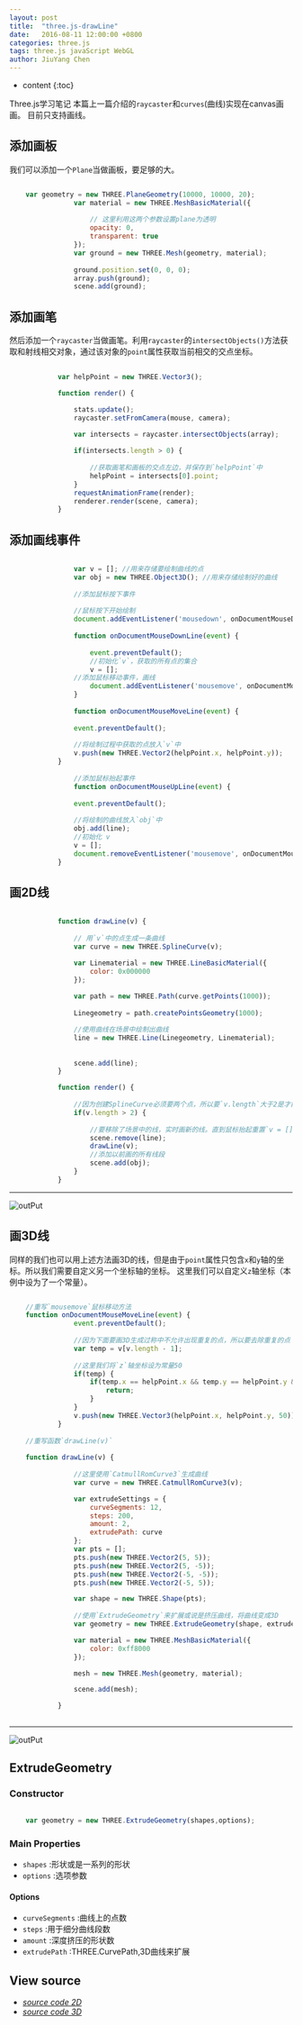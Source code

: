 ```yaml
---
layout: post
title:  "three.js-drawLine"
date:   2016-08-11 12:00:00 +0800
categories: three.js
tags: three.js javaScript WebGL
author: JiuYang Chen
---
```


* content
{:toc}

Three.js学习笔记 本篇上一篇介绍的`raycaster`和`curves`(曲线)实现在canvas画画。
目前只支持画线。



## 添加画板

我们可以添加一个`Plane`当做画板，要足够的大。

```js

    var geometry = new THREE.PlaneGeometry(10000, 10000, 20);
				var material = new THREE.MeshBasicMaterial({
				
				    // 这里利用这两个参数设置plane为透明
					opacity: 0,
					transparent: true
				});
				var ground = new THREE.Mesh(geometry, material);
				
				ground.position.set(0, 0, 0);
				array.push(ground);
				scene.add(ground);

```

## 添加画笔

然后添加一个`raycaster`当做画笔。利用`raycaster`的`intersectObjects()`方法获取和射线相交对象，通过该对象的`point`属性获取当前相交的交点坐标。

```js
            
			var helpPoint = new THREE.Vector3();

			function render() {

				stats.update();
				raycaster.setFromCamera(mouse, camera);
				
				var intersects = raycaster.intersectObjects(array);

				if(intersects.length > 0) {
				    
				    //获取画笔和画板的交点左边，并保存到`helpPoint`中
					helpPoint = intersects[0].point;
				}
				requestAnimationFrame(render);
				renderer.render(scene, camera);
			}


```

## 添加画线事件

```js           

                var v = []; //用来存储要绘制曲线的点
                var obj = new THREE.Object3D(); //用来存储绘制好的曲线
                  
                //添加鼠标按下事件
                
                //鼠标按下开始绘制
				document.addEventListener('mousedown', onDocumentMouseDownLine, false);
						
				function onDocumentMouseDownLine(event) {
				
				    event.preventDefault();
				    //初始化`v`，获取的所有点的集合
				    v = [];
				//添加鼠标移动事件，画线
				    document.addEventListener('mousemove', onDocumentMouseMoveLine, false);
			    }
				
				function onDocumentMouseMoveLine(event) {
				
				event.preventDefault();
                
                //将绘制过程中获取的点放入`v`中
				v.push(new THREE.Vector2(helpPoint.x, helpPoint.y));
			}
                
                //添加鼠标抬起事件
                function onDocumentMouseUpLine(event) {
                
				event.preventDefault();
				
				//将绘制的曲线放入`obj`中
				obj.add(line);
				//初始化 v
				v = [];
				document.removeEventListener('mousemove', onDocumentMouseMoveLine, false);
			}

```

## 画2D线

```js     

            function drawLine(v) {
                
                // 用`v`中的点生成一条曲线
				var curve = new THREE.SplineCurve(v);

				var Linematerial = new THREE.LineBasicMaterial({
					color: 0x000000
				});
                
				var path = new THREE.Path(curve.getPoints(1000));
                
				Linegeometry = path.createPointsGeometry(1000);

                //使用曲线在场景中绘制出曲线
				line = new THREE.Line(Linegeometry, Linematerial);
				
				
				scene.add(line);
			}

			function render() {
                
                //因为创建SplineCurve必须要两个点，所以要`v.length`大于2是才能调用drawLine()
				if(v.length > 2) {
				
				    //要移除了场景中的线，实时画新的线。直到鼠标抬起重置`v = []`
					scene.remove(line);
					drawLine(v);
					//添加以前画的所有线段
					scene.add(obj);
				}
			}

```

 ***
![outPut](http://ww4.sinaimg.cn/mw690/c584f169gw1f6qo6ghdmgj20zm0ho75w.jpg)
 
 
## 画3D线
同样的我们也可以用上述方法画3D的线，但是由于`point`属性只包含`x`和`y`轴的坐标。所以我们需要自定义另一个坐标轴的坐标。
这里我们可以自定义`z`轴坐标（本例中设为了一个常量）。

```js    

    //重写`mousemove`鼠标移动方法
    function onDocumentMouseMoveLine(event) {
				event.preventDefault();
                
                //因为下面要画3D生成过称中不允许出现重复的点，所以要去除重复的点  
				var temp = v[v.length - 1];
                
                //这里我们将`z`轴坐标设为常量50 
				if(temp) {
					if(temp.x == helpPoint.x && temp.y == helpPoint.y && temp.z == 50) {
						return;
					}
				}
				v.push(new THREE.Vector3(helpPoint.x, helpPoint.y, 50));
			}
    
    //重写函数`drawLine(v)`
    
    function drawLine(v) {
                
                //这里使用`CatmullRomCurve3`生成曲线
				var curve = new THREE.CatmullRomCurve3(v);

				var extrudeSettings = {
					curveSegments: 12,
					steps: 200,
					amount: 2,
					extrudePath: curve
				};
				var pts = [];
				pts.push(new THREE.Vector2(5, 5));
				pts.push(new THREE.Vector2(5, -5));
				pts.push(new THREE.Vector2(-5, -5));
				pts.push(new THREE.Vector2(-5, 5));

				var shape = new THREE.Shape(pts);
                
                //使用`ExtrudeGeometry`来扩展或说是挤压曲线，将曲线变成3D
				var geometry = new THREE.ExtrudeGeometry(shape, extrudeSettings);

				var material = new THREE.MeshBasicMaterial({
					color: 0xff8000
				});

				mesh = new THREE.Mesh(geometry, material);

				scene.add(mesh);

			}
    
```    

 ***
![outPut](http://ww1.sinaimg.cn/mw690/c584f169gw1f6qpxbyc92j20qp0gqmyx.jpg)


## ExtrudeGeometry

### Constructor

```js    

    var geometry = new THREE.ExtrudeGeometry(shapes,options);

```   


### Main Properties 

* `shapes` :形状或是一系列的形状 
* `options` :选项参数

#### Options

* `curveSegments` :曲线上的点数
* `steps` :用于细分曲线段数
* `amount` :深度挤压的形状数
* `extrudePath` :THREE.CurvePath,3D曲线来扩展 
 
## View source
 
* *[source code 2D](https://github.com/Chenjy1225/Chenjy1225.github.io/blob/master/source/three-raycaster-drawLine-2D.html)*
* *[source code 3D](https://github.com/Chenjy1225/Chenjy1225.github.io/blob/master/source/three-raycaster-drawLine-3D.html)*
